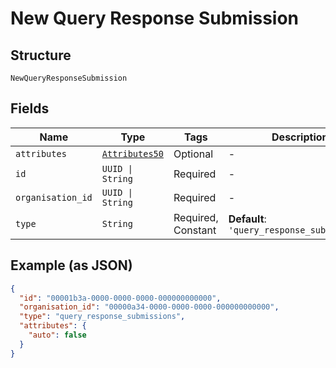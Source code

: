 
# New Query Response Submission

## Structure

`NewQueryResponseSubmission`

## Fields

| Name | Type | Tags | Description |
|  --- | --- | --- | --- |
| `attributes` | [`Attributes50`](../../doc/models/attributes-50.md) | Optional | - |
| `id` | `UUID \| String` | Required | - |
| `organisation_id` | `UUID \| String` | Required | - |
| `type` | `String` | Required, Constant | **Default**: `'query_response_submissions'` |

## Example (as JSON)

```json
{
  "id": "00001b3a-0000-0000-0000-000000000000",
  "organisation_id": "00000a34-0000-0000-0000-000000000000",
  "type": "query_response_submissions",
  "attributes": {
    "auto": false
  }
}
```

